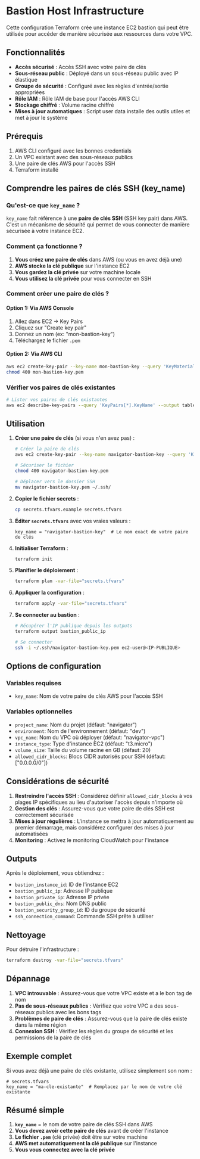 # Bastion Host Infrastructure

Cette configuration Terraform crée une instance EC2 bastion qui peut être utilisée pour accéder de manière sécurisée aux ressources dans votre VPC.

## Fonctionnalités

- **Accès sécurisé** : Accès SSH avec votre paire de clés
- **Sous-réseau public** : Déployé dans un sous-réseau public avec IP élastique
- **Groupe de sécurité** : Configuré avec les règles d'entrée/sortie appropriées
- **Rôle IAM** : Rôle IAM de base pour l'accès AWS CLI
- **Stockage chiffré** : Volume racine chiffré
- **Mises à jour automatiques** : Script user data installe des outils utiles et met à jour le système

## Prérequis

1. AWS CLI configuré avec les bonnes credentials
2. Un VPC existant avec des sous-réseaux publics
3. Une paire de clés AWS pour l'accès SSH
4. Terraform installé

## Comprendre les paires de clés SSH (key_name)

### Qu'est-ce que `key_name` ?

`key_name` fait référence à une **paire de clés SSH** (SSH key pair) dans AWS. C'est un mécanisme de sécurité qui permet de vous connecter de manière sécurisée à votre instance EC2.

### Comment ça fonctionne ?

1. **Vous créez une paire de clés** dans AWS (ou vous en avez déjà une)
2. **AWS stocke la clé publique** sur l'instance EC2
3. **Vous gardez la clé privée** sur votre machine locale
4. **Vous utilisez la clé privée** pour vous connecter en SSH

### Comment créer une paire de clés ?

#### Option 1: Via AWS Console
1. Allez dans EC2 → Key Pairs
2. Cliquez sur "Create key pair"
3. Donnez un nom (ex: "mon-bastion-key")
4. Téléchargez le fichier `.pem`

#### Option 2: Via AWS CLI
```bash
aws ec2 create-key-pair --key-name mon-bastion-key --query 'KeyMaterial' --output text > mon-bastion-key.pem
chmod 400 mon-bastion-key.pem
```

### Vérifier vos paires de clés existantes

```bash
# Lister vos paires de clés existantes
aws ec2 describe-key-pairs --query 'KeyPairs[*].KeyName' --output table
```

## Utilisation

1. **Créer une paire de clés** (si vous n'en avez pas) :
   ```bash
   # Créer la paire de clés
   aws ec2 create-key-pair --key-name navigator-bastion-key --query 'KeyMaterial' --output text > navigator-bastion-key.pem
   
   # Sécuriser le fichier
   chmod 400 navigator-bastion-key.pem
   
   # Déplacer vers le dossier SSH
   mv navigator-bastion-key.pem ~/.ssh/
   ```

2. **Copier le fichier secrets** :
   ```bash
   cp secrets.tfvars.example secrets.tfvars
   ```

3. **Éditer `secrets.tfvars`** avec vos vraies valeurs :
   ```hcl
   key_name = "navigator-bastion-key"  # Le nom exact de votre paire de clés
   ```

4. **Initialiser Terraform** :
   ```bash
   terraform init
   ```

5. **Planifier le déploiement** :
   ```bash
   terraform plan -var-file="secrets.tfvars"
   ```

6. **Appliquer la configuration** :
   ```bash
   terraform apply -var-file="secrets.tfvars"
   ```

7. **Se connecter au bastion** :
   ```bash
   # Récupérer l'IP publique depuis les outputs
   terraform output bastion_public_ip
   
   # Se connecter
   ssh -i ~/.ssh/navigator-bastion-key.pem ec2-user@<IP-PUBLIQUE>
   ```

## Options de configuration

### Variables requises
- `key_name`: Nom de votre paire de clés AWS pour l'accès SSH

### Variables optionnelles
- `project_name`: Nom du projet (défaut: "navigator")
- `environment`: Nom de l'environnement (défaut: "dev")
- `vpc_name`: Nom du VPC où déployer (défaut: "navigator-vpc")
- `instance_type`: Type d'instance EC2 (défaut: "t3.micro")
- `volume_size`: Taille du volume racine en GB (défaut: 20)
- `allowed_cidr_blocks`: Blocs CIDR autorisés pour SSH (défaut: ["0.0.0.0/0"])

## Considérations de sécurité

1. **Restreindre l'accès SSH** : Considérez définir `allowed_cidr_blocks` à vos plages IP spécifiques au lieu d'autoriser l'accès depuis n'importe où
2. **Gestion des clés** : Assurez-vous que votre paire de clés SSH est correctement sécurisée
3. **Mises à jour régulières** : L'instance se mettra à jour automatiquement au premier démarrage, mais considérez configurer des mises à jour automatisées
4. **Monitoring** : Activez le monitoring CloudWatch pour l'instance

## Outputs

Après le déploiement, vous obtiendrez :
- `bastion_instance_id`: ID de l'instance EC2
- `bastion_public_ip`: Adresse IP publique
- `bastion_private_ip`: Adresse IP privée
- `bastion_public_dns`: Nom DNS public
- `bastion_security_group_id`: ID du groupe de sécurité
- `ssh_connection_command`: Commande SSH prête à utiliser

## Nettoyage

Pour détruire l'infrastructure :
```bash
terraform destroy -var-file="secrets.tfvars"
```

## Dépannage

1. **VPC introuvable** : Assurez-vous que votre VPC existe et a le bon tag de nom
2. **Pas de sous-réseaux publics** : Vérifiez que votre VPC a des sous-réseaux publics avec les bons tags
3. **Problèmes de paire de clés** : Assurez-vous que la paire de clés existe dans la même région
4. **Connexion SSH** : Vérifiez les règles du groupe de sécurité et les permissions de la paire de clés

## Exemple complet

Si vous avez déjà une paire de clés existante, utilisez simplement son nom :

```hcl
# secrets.tfvars
key_name = "ma-cle-existante"  # Remplacez par le nom de votre clé existante
```

## Résumé simple

1. **`key_name`** = le nom de votre paire de clés SSH dans AWS
2. **Vous devez avoir cette paire de clés** avant de créer l'instance
3. **Le fichier `.pem`** (clé privée) doit être sur votre machine
4. **AWS met automatiquement la clé publique** sur l'instance
5. **Vous vous connectez avec la clé privée**